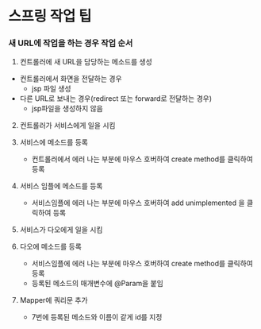 # 스프링 작업 팁

### 새 URL에 작업을 하는 경우 작업 순서

1. 컨트롤러에 새 URL을 담당하는 메소드를 생성
  * 컨트롤러에서 화면을 전달하는 경우
    * jsp 파일 생성
  * 다른 URL로 보내는 경우(redirect 또는 forward로 전달하는 경우)
    * jsp파일을 생성하지 않음
2. 컨트롤러가 서비스에게 일을 시킴
3. 서비스에 메소드를 등록
   * 컨트롤러에서 에러 나는 부분에 마우스 호버하여 create method를 클릭하여 등록

4. 서비스 임플에 메소드를 등록
   * 서비스임플에 에러 나는 부분에 마우스 호버하여 add unimplemented 을 클릭하여 등록

5. 서비스가 다오에게 일을 시킴

6. 다오에 메소드를 등록
   * 서비스임플에 에러 나는 부분에 마우스 호버하여 create method를 클릭하여 등록
   * 등록된 메소드의 매개변수에 @Param을 붙임

7. Mapper에 쿼리문 추가
   * 7번에 등록된 메소드와 이름이 같게 id를 지정
